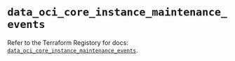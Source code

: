 # `data_oci_core_instance_maintenance_events`

Refer to the Terraform Registory for docs: [`data_oci_core_instance_maintenance_events`](https://registry.terraform.io/providers/oracle/oci/6.18.0/docs/data-sources/core_instance_maintenance_events).
